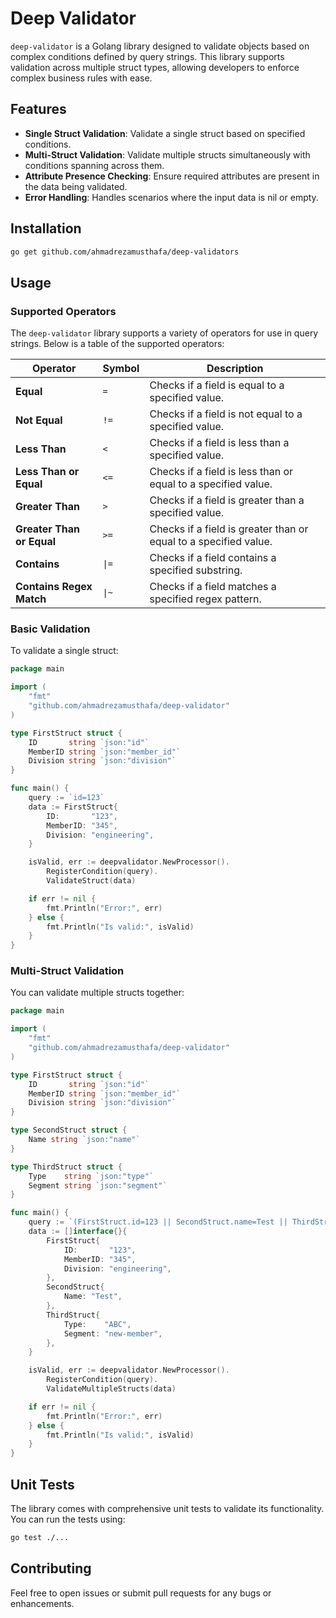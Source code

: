 # Deep Validator

`deep-validator` is a Golang library designed to validate objects based on complex conditions defined by query strings.
This library supports validation across multiple struct types, allowing developers to enforce complex business rules
with ease.

## Features

- **Single Struct Validation**: Validate a single struct based on specified conditions.
- **Multi-Struct Validation**: Validate multiple structs simultaneously with conditions spanning across them.
- **Attribute Presence Checking**: Ensure required attributes are present in the data being validated.
- **Error Handling**: Handles scenarios where the input data is nil or empty.

## Installation

```bash
go get github.com/ahmadrezamusthafa/deep-validators
```

## Usage

### Supported Operators

The `deep-validator` library supports a variety of operators for use in query strings. Below is a table of the supported operators:

| Operator                    | Symbol | Description                                                  |
|-----------------------------|--------|--------------------------------------------------------------|
| **Equal**                   | `=`    | Checks if a field is equal to a specified value.             |
| **Not Equal**               | `!=`   | Checks if a field is not equal to a specified value.         |
| **Less Than**               | `<`    | Checks if a field is less than a specified value.            |
| **Less Than or Equal**      | `<=`   | Checks if a field is less than or equal to a specified value. |
| **Greater Than**            | `>`    | Checks if a field is greater than a specified value.         |
| **Greater Than or Equal**   | `>=`   | Checks if a field is greater than or equal to a specified value.|
| **Contains**                | `\|=`  | Checks if a field contains a specified substring.              |
| **Contains Regex Match**    | `\|~`  | Checks if a field matches a specified regex pattern.           |

### Basic Validation

To validate a single struct:

```go
package main

import (
	"fmt"
	"github.com/ahmadrezamusthafa/deep-validator"
)

type FirstStruct struct {
	ID       string `json:"id"`
	MemberID string `json:"member_id"`
	Division string `json:"division"`
}

func main() {
	query := `id=123`
	data := FirstStruct{
		ID:       "123",
		MemberID: "345",
		Division: "engineering",
	}

	isValid, err := deepvalidator.NewProcessor().
		RegisterCondition(query).
		ValidateStruct(data)

	if err != nil {
		fmt.Println("Error:", err)
	} else {
		fmt.Println("Is valid:", isValid)
	}
}
```

### Multi-Struct Validation

You can validate multiple structs together:

```go
package main

import (
	"fmt"
	"github.com/ahmadrezamusthafa/deep-validator"
)

type FirstStruct struct {
	ID       string `json:"id"`
	MemberID string `json:"member_id"`
	Division string `json:"division"`
}

type SecondStruct struct {
	Name string `json:"name"`
}

type ThirdStruct struct {
	Type    string `json:"type"`
	Segment string `json:"segment"`
}

func main() {
	query := `(FirstStruct.id=123 || SecondStruct.name=Test || ThirdStruct.segment=new-member) && (FirstStruct.member_id=345 && SecondStruct.name=Test) && ThirdStruct.type=ABC`
	data := []interface{}{
		FirstStruct{
			ID:       "123",
			MemberID: "345",
			Division: "engineering",
		},
		SecondStruct{
			Name: "Test",
		},
		ThirdStruct{
			Type:    "ABC",
			Segment: "new-member",
		},
	}

	isValid, err := deepvalidator.NewProcessor().
		RegisterCondition(query).
		ValidateMultipleStructs(data)

	if err != nil {
		fmt.Println("Error:", err)
	} else {
		fmt.Println("Is valid:", isValid)
	}
}
```

## Unit Tests

The library comes with comprehensive unit tests to validate its functionality. You can run the tests using:

```bash
go test ./...
```

## Contributing

Feel free to open issues or submit pull requests for any bugs or enhancements.


